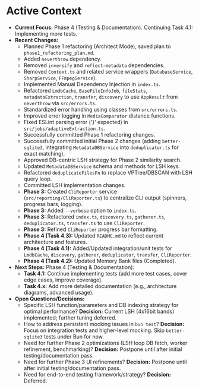 <!-- Version: 3.2 | Last Updated: 2025-04-06 | Updated By: Cline -->

# Active Context

- **Current Focus:** Phase 4 (Testing & Documentation). Continuing Task 4.1: Implementing more tests.
- **Recent Changes:**
  - Planned Phase 1 refactoring (Architect Mode), saved plan to `phase1_refactoring_plan.md`.
  - Added `neverthrow` dependency.
  - Removed `inversify` and `reflect-metadata` dependencies.
  - Removed `Context.ts` and related service wrappers (`DatabaseService`, `SharpService`, `FFmpegService`).
  - Implemented Manual Dependency Injection in `index.ts`.
  - Refactored `LmdbCache`, `BaseFileInfoJob`, `fileStats`, `metadataExtraction`, `transfer`, `discovery` to use `AppResult` from `neverthrow` via `src/errors.ts`.
  - Standardized error handling using classes from `src/errors.ts`.
  - Improved error logging in `MediaComparator` distance functions.
  - Fixed ESLint parsing error ('}' expected) in `src/jobs/adaptiveExtraction.ts`.
  - Successfully committed Phase 1 refactoring changes.
  - Successfully committed initial Phase 2 changes (adding `better-sqlite3`, integrating `MetadataDBService` into `deduplicator.ts` for exact matching).
  - Approved DB-centric LSH strategy for Phase 2 similarity search.
  - Updated `MetadataDBService` schema and methods for LSH keys.
  - Refactored `deduplicateFilesFn` to replace VPTree/DBSCAN with LSH query loop.
  - Committed LSH implementation changes.
  - **Phase 3:** Created `CliReporter` service (`src/reporting/CliReporter.ts`) to centralize CLI output (spinners, progress bars, logging).
  - **Phase 3:** Added `--verbose` option to `index.ts`.
  - **Phase 3:** Refactored `index.ts`, `discovery.ts`, `gatherer.ts`, `deduplicator.ts`, `transfer.ts` to use `CliReporter`.
  - **Phase 3:** Refined `CliReporter` progress bar formatting.
  - **Phase 4 (Task 4.3):** Updated `README.md` to reflect current architecture and features.
  - **Phase 4 (Task 4.1):** Added/Updated integration/unit tests for `LmdbCache`, `discovery`, `gatherer`, `deduplicator`, `transfer`, `CliReporter`.
  - **Phase 4 (Task 4.2):** Updated Memory Bank files (Completed).
- **Next Steps:** Phase 4 (Testing & Documentation):
    - **Task 4.1:** Continue implementing tests (add more test cases, cover edge cases, improve coverage).
    - **Task 4.x:** Add more detailed documentation (e.g., architecture diagrams, advanced usage).
- **Open Questions/Decisions:**
    - Specific LSH function/parameters and DB indexing strategy for optimal performance? **Decision:** Current LSH (4x16bit bands) implemented; further tuning deferred.
    - How to address persistent mocking issues in `bun test`? **Decision:** Focus on integration tests and higher-level mocking. Skip `better-sqlite3` tests under Bun for now.
    - Need for further Phase 2 optimizations (LSH loop DB fetch, worker refinement, benchmarking)? **Decision:** Postpone until after initial testing/documentation pass.
    - Need for further Phase 3 UI refinements? **Decision:** Postpone until after initial testing/documentation pass.
    - Need for end-to-end testing framework/strategy? **Decision:** Deferred.
